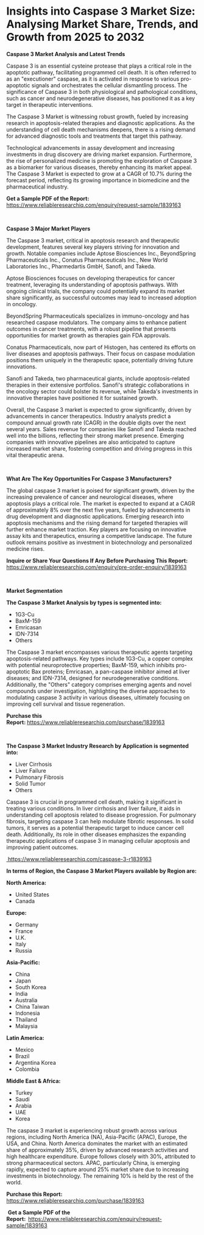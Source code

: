 <p><h1>Insights into Caspase 3 Market Size: Analysing Market Share, Trends, and Growth from 2025 to 2032</h1></p><p><strong>Caspase 3 Market Analysis and Latest Trends</strong></p>
<p><p>Caspase 3 is an essential cysteine protease that plays a critical role in the apoptotic pathway, facilitating programmed cell death. It is often referred to as an "executioner" caspase, as it is activated in response to various pro-apoptotic signals and orchestrates the cellular dismantling process. The significance of Caspase 3 in both physiological and pathological conditions, such as cancer and neurodegenerative diseases, has positioned it as a key target in therapeutic interventions.</p><p>The Caspase 3 Market is witnessing robust growth, fueled by increasing research in apoptosis-related therapies and diagnostic applications. As the understanding of cell death mechanisms deepens, there is a rising demand for advanced diagnostic tools and treatments that target this pathway. </p><p>Technological advancements in assay development and increasing investments in drug discovery are driving market expansion. Furthermore, the rise of personalized medicine is promoting the exploration of Caspase 3 as a biomarker for various diseases, thereby enhancing its market appeal. The Caspase 3 Market is expected to grow at a CAGR of 10.7% during the forecast period, reflecting its growing importance in biomedicine and the pharmaceutical industry.</p></p>
<p><strong>Get a Sample PDF of the Report:&nbsp;</strong> <a href="https://www.reliableresearchiq.com/enquiry/request-sample/1839163?utm_campaign=2469&utm_medium=2&utm_source=Github&utm_content=ia&utm_term=19042025&utm_id=caspase-3">https://www.reliableresearchiq.com/enquiry/request-sample/1839163</a></p>
<p>&nbsp;</p>
<p><strong>Caspase 3 Major Market Players</strong></p>
<p><p>The Caspase 3 market, critical in apoptosis research and therapeutic development, features several key players striving for innovation and growth. Notable companies include Aptose Biosciences Inc., BeyondSpring Pharmaceuticals Inc., Conatus Pharmaceuticals Inc., New World Laboratories Inc., Pharmedartis GmbH, Sanofi, and Takeda.</p><p>Aptose Biosciences focuses on developing therapeutics for cancer treatment, leveraging its understanding of apoptosis pathways. With ongoing clinical trials, the company could potentially expand its market share significantly, as successful outcomes may lead to increased adoption in oncology.</p><p>BeyondSpring Pharmaceuticals specializes in immuno-oncology and has researched caspase modulators. The company aims to enhance patient outcomes in cancer treatments, with a robust pipeline that presents opportunities for market growth as therapies gain FDA approvals.</p><p>Conatus Pharmaceuticals, now part of Histogen, has centered its efforts on liver diseases and apoptosis pathways. Their focus on caspase modulation positions them uniquely in the therapeutic space, potentially driving future innovations.</p><p>Sanofi and Takeda, two pharmaceutical giants, include apoptosis-related therapies in their extensive portfolios. Sanofi's strategic collaborations in the oncology sector could bolster its revenue, while Takeda's investments in innovative therapies have positioned it for sustained growth.</p><p>Overall, the Caspase 3 market is expected to grow significantly, driven by advancements in cancer therapeutics. Industry analysts predict a compound annual growth rate (CAGR) in the double digits over the next several years. Sales revenue for companies like Sanofi and Takeda reached well into the billions, reflecting their strong market presence. Emerging companies with innovative pipelines are also anticipated to capture increased market share, fostering competition and driving progress in this vital therapeutic arena.</p></p>
<p>&nbsp;</p>
<p><strong>What Are The Key Opportunities For Caspase 3 Manufacturers?</strong></p>
<p><p>The global caspase 3 market is poised for significant growth, driven by the increasing prevalence of cancer and neurological diseases, where apoptosis plays a critical role. The market is expected to expand at a CAGR of approximately 8% over the next five years, fueled by advancements in drug development and diagnostic applications. Emerging research into apoptosis mechanisms and the rising demand for targeted therapies will further enhance market traction. Key players are focusing on innovative assay kits and therapeutics, ensuring a competitive landscape. The future outlook remains positive as investment in biotechnology and personalized medicine rises.</p></p>
<p><strong>Inquire or Share Your Questions If Any Before Purchasing This Report:</strong> <a href="https://www.reliableresearchiq.com/enquiry/pre-order-enquiry/1839163?utm_campaign=2469&utm_medium=2&utm_source=Github&utm_content=ia&utm_term=19042025&utm_id=caspase-3">https://www.reliableresearchiq.com/enquiry/pre-order-enquiry/1839163</a></p>
<p>&nbsp;</p>
<p><strong>Market Segmentation</strong></p>
<p><strong>The Caspase 3 Market Analysis by types is segmented into:</strong></p>
<p><ul><li>1G3-Cu</li><li>BaxM-159</li><li>Emricasan</li><li>IDN-7314</li><li>Others</li></ul></p>
<p><p>The Caspase 3 market encompasses various therapeutic agents targeting apoptosis-related pathways. Key types include 1G3-Cu, a copper complex with potential neuroprotective properties; BaxM-159, which inhibits pro-apoptotic Bax proteins; Emricasan, a pan-caspase inhibitor aimed at liver diseases; and IDN-7314, designed for neurodegenerative conditions. Additionally, the "Others" category comprises emerging agents and novel compounds under investigation, highlighting the diverse approaches to modulating caspase 3 activity in various diseases, ultimately focusing on improving cell survival and tissue regeneration.</p></p>
<p><strong>Purchase this Report:&nbsp;</strong><a href="https://www.reliableresearchiq.com/purchase/1839163?utm_campaign=2469&utm_medium=2&utm_source=Github&utm_content=ia&utm_term=19042025&utm_id=caspase-3">https://www.reliableresearchiq.com/purchase/1839163</a></p>
<p>&nbsp;</p>
<p><strong>The Caspase 3 Market Industry Research by Application is segmented into:</strong></p>
<p><ul><li>Liver Cirrhosis</li><li>Liver Failure</li><li>Pulmonary Fibrosis</li><li>Solid Tumor</li><li>Others</li></ul></p>
<p><p>Caspase 3 is crucial in programmed cell death, making it significant in treating various conditions. In liver cirrhosis and liver failure, it aids in understanding cell apoptosis related to disease progression. For pulmonary fibrosis, targeting caspase 3 can help modulate fibrotic responses. In solid tumors, it serves as a potential therapeutic target to induce cancer cell death. Additionally, its role in other diseases emphasizes the expanding therapeutic applications of caspase 3 in managing cellular apoptosis and improving patient outcomes.</p></p>
<p><a href="https://www.reliableresearchiq.com/caspase-3-r1839163?utm_campaign=2469&utm_medium=2&utm_source=Github&utm_content=ia&utm_term=19042025&utm_id=caspase-3">&nbsp;https://www.reliableresearchiq.com/caspase-3-r1839163</a></p>
<p><strong>In terms of Region, the Caspase 3 Market Players available by Region are:</strong></p>
<p>
    <p> <strong> North America: </strong>
        <ul>
            <li>United States</li>
            <li>Canada</li>
        </ul>
        </p> 
    <p> <strong> Europe: </strong>
        <ul>
            <li>Germany</li>
            <li>France</li>
            <li>U.K.</li>
            <li>Italy</li>
            <li>Russia</li>
        </ul>
        </p> 
    <p> <strong> Asia-Pacific: </strong>
        <ul>
            <li>China</li>
            <li>Japan</li>
            <li>South Korea</li>
            <li>India</li>
            <li>Australia</li>
            <li>China Taiwan</li>
            <li>Indonesia</li>
            <li>Thailand</li>
            <li>Malaysia</li>
        </ul>
        </p> 
    <p> <strong> Latin America: </strong>
        <ul>
            <li>Mexico</li>
            <li>Brazil</li>
            <li>Argentina Korea</li>
            <li>Colombia</li>
        </ul>
        </p> 
    <p> <strong> Middle East & Africa: </strong>
        <ul>
            <li>Turkey</li>
            <li>Saudi</li>
            <li>Arabia</li>
            <li>UAE</li>
            <li>Korea</li>
        </ul>
    </p>
    </p>
<p><p>The caspase 3 market is experiencing robust growth across various regions, including North America (NA), Asia-Pacific (APAC), Europe, the USA, and China. North America dominates the market with an estimated share of approximately 35%, driven by advanced research activities and high healthcare expenditure. Europe follows closely with 30%, attributed to strong pharmaceutical sectors. APAC, particularly China, is emerging rapidly, expected to capture around 25% market share due to increasing investments in biotechnology. The remaining 10% is held by the rest of the world.</p></p>
<p><strong>Purchase this Report: </strong><a href="https://www.reliableresearchiq.com/purchase/1839163?utm_campaign=2469&utm_medium=2&utm_source=Github&utm_content=ia&utm_term=19042025&utm_id=caspase-3">https://www.reliableresearchiq.com/purchase/1839163</a></p>
<p>&nbsp;<strong>Get a Sample PDF of the Report:&nbsp;&nbsp;</strong><a href="https://www.reliableresearchiq.com/enquiry/request-sample/1839163?utm_campaign=2469&utm_medium=2&utm_source=Github&utm_content=ia&utm_term=19042025&utm_id=caspase-3">https://www.reliableresearchiq.com/enquiry/request-sample/1839163</a></p>
<p><strong></strong></p>
<p><p></p><p></p><p></p></p>